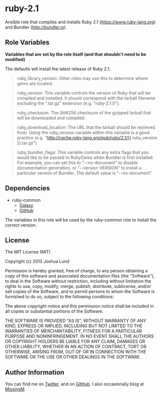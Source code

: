 ruby-2.1
========

Ansible role that compiles and installs Ruby 2.1 (https://www.ruby-lang.org) and Bundler (http://bundler.io).

Role Variables
--------------

**Variables that are set by the role itself (and that shouldn't need to be modified)**

The defaults will install the latest release of Ruby 2.1.

> ruby_library_version: Other roles may use this to determine where gems are located.

> ruby_version: This variable controls the version of Ruby that will be compiled and installed. It should correspond with the tarball filename excluding the ".tar.gz" extension (e.g. "ruby-2.1.0").

> ruby_checksum: The SHA256 checksum of the gzipped tarball that will be downloaded and compiled.

> ruby_download_location: The URL that the tarball should be retrieved from. Using the ruby_version variable within this variable is a good practice (e.g. "http://cache.ruby-lang.org/pub/ruby/2.1/{{ ruby_version }}.tar.gz").

> ruby_bundler_flags: This variable controls any extra flags that you would like to be passed to RubyGems when Bundler is first installed. For example, you can set this to "--no-document" to disable documentation generation, or "--version VERSION" to install a particular version of Bundler. The default value is "--no-document".

Dependencies
------------

* ruby-common
  * [Galaxy](https://galaxy.ansibleworks.com/list#/roles/143)
  * [GitHub](https://github.com/jlund/ansible-ruby-common)

The variables in this role will be used by the ruby-common role to install the correct version.

License
-------

The MIT License (MIT)

Copyright (c) 2013 Joshua Lund

Permission is hereby granted, free of charge, to any person obtaining a copy of this software and associated documentation files (the "Software"), to deal in the Software without restriction, including without limitation the rights to use, copy, modify, merge, publish, distribute, sublicense, and/or sell copies of the Software, and to permit persons to whom the Software is furnished to do so, subject to the following conditions:

The above copyright notice and this permission notice shall be included in all copies or substantial portions of the Software.

THE SOFTWARE IS PROVIDED "AS IS", WITHOUT WARRANTY OF ANY KIND, EXPRESS OR IMPLIED, INCLUDING BUT NOT LIMITED TO THE WARRANTIES OF MERCHANTABILITY, FITNESS FOR A PARTICULAR PURPOSE AND NONINFRINGEMENT. IN NO EVENT SHALL THE AUTHORS OR COPYRIGHT HOLDERS BE LIABLE FOR ANY CLAIM, DAMAGES OR OTHER LIABILITY, WHETHER IN AN ACTION OF CONTRACT, TORT OR OTHERWISE, ARISING FROM, OUT OF OR IN CONNECTION WITH THE SOFTWARE OR THE USE OR OTHER DEALINGS IN THE SOFTWARE.

Author Information
------------------

You can find me on [Twitter](https://twitter.com/joshualund), and on [GitHub](https://github.com/jlund/). I also occasionally blog at [MissingM](http://missingm.co).
